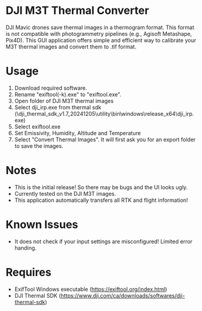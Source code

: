 # DJI M3T Thermal Converter
DJI Mavic drones save thermal images in a thermogram format. This format is not compatible with photogrammetry pipelines (e.g., Agisoft Metashape, Pix4D).
This GUI application offers simple and efficient way to calibrate your M3T thermal images and convert them to .tif format. 

# Usage
1. Download required software. 
2. Rename "exiftool(-k).exe" to "exiftool.exe".
3. Open folder of DJI M3T thermal images
4. Select dji_irp.exe from thermal sdk (\dji_thermal_sdk_v1.7_20241205\utility\bin\windows\release_x64\dji_irp.exe)
5. Select exiftool.exe
6. Set Emissivity, Humidity, Altitude and Temperature
7. Select "Convert Thermal Images". It will first ask you for an export folder to save the images.

# Notes
- This is the initial release! So there may be bugs and the UI looks ugly.
- Currently tested on the DJI M3T images. 
- This application automatically transfers all RTK and flight information!

# Known Issues
- It does not check if your input settings are misconfigured! Limited error handing.

# Requires
- ExifTool Windows executable (https://exiftool.org/index.html)
- DJI Thermal SDK (https://www.dji.com/ca/downloads/softwares/dji-thermal-sdk)